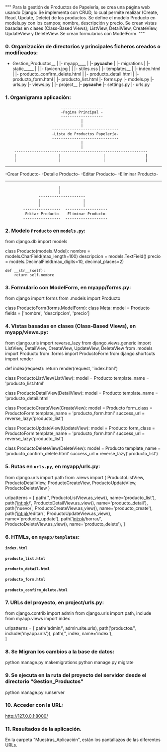 """
Para la gestión de Productos de Papelería, se crea una página web usando Django:
Se implementa con CRUD, lo cual permite realizar (Create, Read, Update, Delete) de los productos.
Se define el modelo Producto en models.py con los campos; nombre, descripción y precio. 
Se crean vistas basadas en clases (Class-Based Views); ListView, DetailView, CreateView, UpdateView y DeleteView. 
Se crean formularios con ModelForm.
"""

### 0. Organización de directorios y principales ficheros creados o modificados:

- Gestion_Productos__
                     |
                     |- myapp____
                     |           |- __pycache__
                     |           |- migrations
                     |           |- static_____
                     |           |             |- favicon.jpg
                     |           |             |- stiles.css
                     |           |- templates__
                     |                         |- index.html
                     |                         |- producto_confirm_delete.html
                     |                         |- producto_detail.html
                     |                         |- producto_form.html
                     |                         |- producto_list.html
                     |- forms.py
                     |- models.py
                     |- urls.py
                     |- views.py
                     |
                     |- project__
                                 |- __pycache__
                                 |- settings.py
                                 |- urls.py


### 1. Organigrama aplicación:

                             -------------------
                             -Pagina Principal -
                             -------------------
                                      |
                                      |
                         ------------------------------
                         -Lista de Productos Papelería-
                         ------------------------------
                                      |
                                      |
        ------------------------------------------------------------
        |                   |                   |                  |
        |                   |                   |                  |
  ----------------  ------------------  -----------------  -------------------
  -Crear Producto-  -Detalle Producto-  -Editar Producto-  -Eliminar Producto-
  ----------------  ------------------  -----------------  -------------------
                            |  
                            |  
                   ---------------------
                   |                   |
                   |                   |
            -----------------  -------------------
            -Editar Producto-  -Eliminar Producto-
            -----------------  -------------------


### 2. Modelo `Producto` en `models.py`:

from django.db import models

class Producto(models.Model):
    nombre = models.CharField(max_length=100)
    descripcion = models.TextField()
    precio = models.DecimalField(max_digits=10, decimal_places=2)

    def __str__(self):
        return self.nombre

### 3. Formulario con ModelForm, en myapp/forms.py:

from django import forms
from .models import Producto

class ProductoForm(forms.ModelForm):
    class Meta:
        model = Producto
        fields = ['nombre', 'descripcion', 'precio']

### 4. Vistas basadas en clases (Class-Based Views), en myapp/views.py:

from django.urls import reverse_lazy
from django.views.generic import ListView, DetailView, CreateView, UpdateView, DeleteView
from .models import Producto
from .forms import ProductoForm
from django.shortcuts import render

def index(request):
    return render(request, 'index.html')

class ProductoListView(ListView):
    model = Producto
    template_name = 'producto_list.html'

class ProductoDetailView(DetailView):
    model = Producto
    template_name = 'producto_detail.html'

class ProductoCreateView(CreateView):
    model = Producto
    form_class = ProductoForm
    template_name = 'producto_form.html'
    success_url = reverse_lazy('producto_list')

class ProductoUpdateView(UpdateView):
    model = Producto
    form_class = ProductoForm
    template_name = 'producto_form.html'
    success_url = reverse_lazy('producto_list')

class ProductoDeleteView(DeleteView):
    model = Producto
    template_name = 'producto_confirm_delete.html'
    success_url = reverse_lazy('producto_list')


### 5. Rutas en `urls.py`, en myapp/urls.py:

from django.urls import path
from .views import (
    ProductoListView,
    ProductoDetailView,
    ProductoCreateView,
    ProductoUpdateView,
    ProductoDeleteView
)

urlpatterns = [
    path('', ProductoListView.as_view(), name='producto_list'),
    path('<int:pk>/', ProductoDetailView.as_view(), name='producto_detail'),
    path('nuevo/', ProductoCreateView.as_view(), name='producto_create'),
    path('<int:pk>/editar/', ProductoUpdateView.as_view(), name='producto_update'),
    path('<int:pk>/borrar/', ProductoDeleteView.as_view(), name='producto_delete'),
]

### 6. HTMLs, en `myapp/templates`:

#### `index.html`

#### `producto_list.html`

#### `producto_detail.html`

#### `producto_form.html`

#### `producto_confirm_delete.html`


### 7. URLs del proyecto, en project/urls.py:

from django.contrib import admin
from django.urls import path, include
from myapp.views import index 

urlpatterns = [
    path('admin/', admin.site.urls),
    path('productos/', include('myapp.urls')),
    path('', index, name='index'),  
]

### 8. Se Migran los cambios a la base de datos:

python manage.py makemigrations
python manage.py migrate

### 9. Se ejecuta en la ruta del proyecto del servidor desde el directorio "Gestion_Productos"

python manage.py runserver

### 10. Acceder con la URL:

http://127.0.0.1:8000/

### 11. Resultados de la aplicación.

 En la carpeta "Muestras_Aplicación", están los pantallazos de las diferentes URLs.
